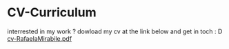 # CV-Curriculum
interrested in my work ? dowload my cv at the link below and get in toch : D
</br>
[cv-RafaelaMirabile.pdf](https://github.com/RafaelaMirabile/CV-Curriculum/files/9956586/cv-RafaelaMirabile.pdf)
